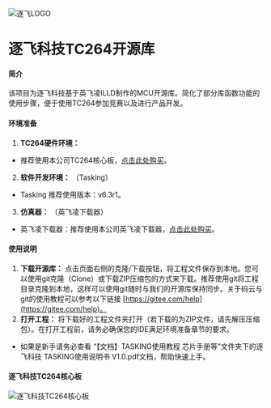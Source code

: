 ![逐飞LOGO](https://images.gitee.com/uploads/images/2019/0924/114256_eaf16bad_1699060.png "逐飞科技logo 中.png")
# 逐飞科技TC264开源库
#### 简介
该项目为逐飞科技基于英飞凌ILLD制作的MCU开源库。简化了部分库函数功能的使用步骤，便于使用TC264参加竞赛以及进行产品开发。

#### 环境准备
1.  **TC264硬件环境：** 
- 推荐使用本公司TC264核心板，[点击此处购买](https://item.taobao.com/item.htm?spm=a1z10.3-c-s.w4002-22508770840.13.7e9549cc30NEDh&id=614276106814)。
2.  **软件开发环境：** 
（Tasking）
- Tasking 推荐使用版本：v6.3r1。
3.  **仿真器：** 
（英飞凌下载器）
- 英飞凌下载器：推荐使用本公司英飞凌下载器，[点击此处购买](https://item.taobao.com/item.htm?spm=a1z10.3-c-s.w4002-22508770840.9.7e9549cc30NEDh&id=614642766276)。

#### 使用说明

1.  **下载开源库：** 点击页面右侧的克隆/下载按钮，将工程文件保存到本地。您可以使用git克隆（Clone）或下载ZIP压缩包的方式来下载。推荐使用git将工程目录克隆到本地，这样可以使用git随时与我们的开源库保持同步。关于码云与git的使用教程可以参考以下链接 [https://gitee.com/help](https://gitee.com/help)。
2.  **打开工程：** 将下载好的工程文件夹打开（若下载的为ZIP文件，请先解压压缩包）。在打开工程前，请务必确保您的IDE满足环境准备章节的要求。
- 如果是新手请务必查看 “【文档】TASKING使用教程 芯片手册等”文件夹下的逐飞科技 TASKING使用说明书 V1.0.pdf文档，帮助快速上手。

#### 逐飞科技TC264核心板
![逐飞科技TC264核心板](https://images.gitee.com/uploads/images/2020/0412/213649_75123d91_848799.jpeg "逐飞科技TC264核心板.jpg")


